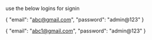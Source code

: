use the below logins for signin

{
   "email": "abc@gmail.com",
    "password": "admin@123"
}

{
    "email": "abc1@gmail.com",
    "password": "admin@123"
}